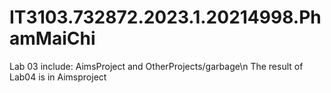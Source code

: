 # IT3103.732872.2023.1.20214998.PhamMaiChi
Lab 03 include: AimsProject and OtherProjects/garbage\n
The result of Lab04 is in Aimsproject

